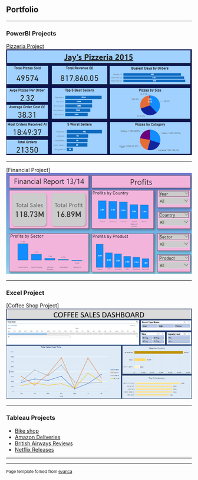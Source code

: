 ## Portfolio

---

### PowerBI Projects

[Pizzeria Project](pizzeria.pbix)
<img src="Screenshot 2024-07-21 174841.png"/>

---
[Financial Project]
<img src="Screenshot 2024-07-21 170214.png"/>

---
### Excel Project

[Coffee Shop Project]
<img src="Screenshot 2024-07-21 171117.png"/>

---

### Tableau Projects

- [Bike shop](https://public.tableau.com/app/profile/jayson.piper6574/viz/Bikeshop_17198696333160/BikeShopSalesBreakdown)
- [Amazon Deliveries](https://public.tableau.com/app/profile/jayson.piper6574/viz/AmazonDeliveries/Dashboard1)
- [British Airways Reviews](https://public.tableau.com/app/profile/jayson.piper6574/viz/BritishAirwaysReview_17190600113250/Dashboard1)
- [Netflix Releases](https://public.tableau.com/app/profile/jayson.piper6574/viz/NetflixReleases_17190920823090/NetflixReleases)

---




---
<p style="font-size:11px">Page template forked from <a href="https://github.com/evanca/quick-portfolio">evanca</a></p>
<!-- Remove above link if you don't want to attibute -->

